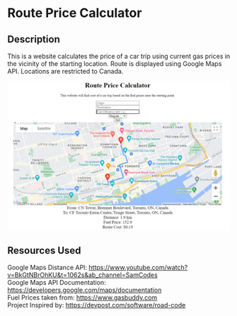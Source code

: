 # Route Price Calculator

## Description
This is a website calculates the price of a car trip using current gas prices in the vicinity of the starting location. Route is displayed using Google Maps API. Locations are restricted to Canada.  

![Alt text](routeprice.PNG)
## Resources Used 

Google Maps Distance API: https://www.youtube.com/watch?v=BkGtNBrOhKU&t=1062s&ab_channel=SamCodes <br>
Google Maps API Documentation: https://developers.google.com/maps/documentation <br>
Fuel Prices taken from: https://www.gasbuddy.com <br>
Project Inspired by: https://devpost.com/software/road-code <br>
